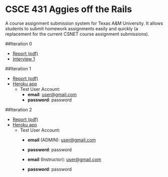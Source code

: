 # CSCE 431 Aggies off the Rails
A course assignment submission system for Texas A&M University.
It allows students to submit homework assignments easily and quickly (a replacement for the current CSNET course assignment submissions).

##Iteration 0
* [Report (pdf)](https://drive.google.com/file/d/0B4hWLRudgeghRkN2eHUwWk9xTWc/view?usp=sharing)
* [Interview 1](https://drive.google.com/file/d/0B4jGiOx23igvNjBGWXhMVWVGb3c/view?usp=sharing)

##Iteration 1
* [Report (pdf)](https://drive.google.com/file/d/0B-RSbTAGGhV3UzFDWDFtNXdCOTQ/view?usp=sharing)
* [Heroku app](https://fast-shore-41666.herokuapp.com/)
  * Test User Account:
    * <b>email</b>:     user@gmail.com
    * <b>password</b>:  password

##Iteration 2
* [Report (pdf)](https://drive.google.com/file/d/0B4hWLRudgeghWkxXZG9wMEllOHM/view?usp=sharing)
* [Heroku app](https://fast-shore-41666.herokuapp.com/)
  * Test User Account:
    * <b>email</b> (ADMIN):     user@gmail.com
    * <b>password</b>:  password
    
    * <b>email</b> (Instructor):     user@gmail.com
    * <b>password</b>:  password
